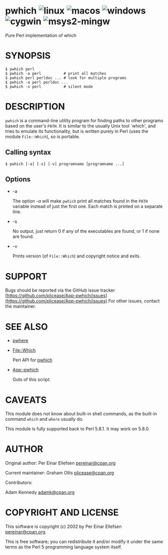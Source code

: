 # pwhich ![linux](https://github.com/uperl/App-pwhich/workflows/linux/badge.svg) ![macos](https://github.com/uperl/App-pwhich/workflows/macos/badge.svg) ![windows](https://github.com/uperl/App-pwhich/workflows/windows/badge.svg) ![cygwin](https://github.com/uperl/App-pwhich/workflows/cygwin/badge.svg) ![msys2-mingw](https://github.com/uperl/App-pwhich/workflows/msys2-mingw/badge.svg)

Pure Perl implementation of which

# SYNOPSIS

```
$ pwhich perl
$ pwhich -a perl          # print all matches
$ pwhich perl perldoc ... # look for multiple programs
$ pwhich -a perl perldoc ...
$ pwhich -s perl          # silent mode
```

# DESCRIPTION

`pwhich` is a command-line utility program for finding paths to other
programs based on the user's `PATH`. It is similar to the usually Unix
tool \`which', and tries to emulate its functionality, but is written
purely in Perl (uses the module `File::Which`), so is portable.

## Calling syntax

```
$ pwhich [-a] [-s] [-v] programname [programname ...]
```

## Options

- -a

    The option _-a_ will make `pwhich` print all matches found in the
    `PATH` variable instead of just the first one. Each match is printed
    on a separate line.

- -s

    No output, just return 0 if any of the executables are found, or 1
    if none are found.

- -v

    Prints version (of `File::Which`) and copyright notice and exits.

# SUPPORT

Bugs should be reported via the GitHub issue tracker
[https://github.com/plicease/App-pwhich/issues](https://github.com/plicease/App-pwhich/issues)
For other issues, contact the maintainer.

# SEE ALSO

- [pwhere](https://metacpan.org/pod/pwhere)
- [File::Which](https://metacpan.org/pod/File::Which)

    Perl API for [pwhich](https://metacpan.org/pod/pwhich)

- [App::pwhich](https://metacpan.org/pod/App::pwhich)

    Guts of this script.

# CAVEATS

This module does not know about built-in shell commands, as the built-in
command `which` and `where` usually do.

This module is fully supported back to Perl 5.8.1.  It may work on 5.8.0.

# AUTHOR

Original author: Per Einar Ellefsen <pereinar@cpan.org>

Current maintainer: Graham Ollis <plicease@cpan.org>

Contributors:

Adam Kennedy <adamk@cpan.org>

# COPYRIGHT AND LICENSE

This software is copyright (c) 2002 by Per Einar Ellefsen <pereinar@cpan.org>.

This is free software; you can redistribute it and/or modify it under
the same terms as the Perl 5 programming language system itself.
